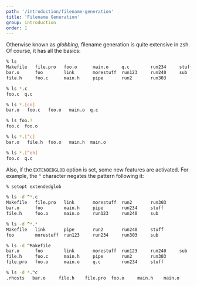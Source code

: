 ```yaml
---
path: '/introduction/filename-generation'
title: 'Filename Generation'
group: introduction
order: 1
---
```


Otherwise known as _globbing_, filename generation is quite extensive in zsh. Of course, it has all the basics:

```bash
% ls
Makefile   file.pro   foo.o      main.o     q.c        run234     stuff
bar.o      foo        link       morestuff  run123     run240     sub
file.h     foo.c      main.h     pipe       run2       run303

% ls *.c
foo.c  q.c

% ls *.[co]
bar.o   foo.c   foo.o   main.o  q.c

% ls foo.?
foo.c  foo.o

% ls *.[^c]
bar.o   file.h  foo.o   main.h  main.o

% ls *.[^oh]
foo.c  q.c
```

Also, if the `EXTENDEDGLOB` option is set, some new features are activated. For example, the `^` character negates the pattern following it:

```bash
% setopt extendedglob

% ls -d ^*.c
Makefile   file.pro   link       morestuff  run2       run303
bar.o      foo        main.h     pipe       run234     stuff
file.h     foo.o      main.o     run123     run240     sub

% ls -d ^*.*
Makefile   link       pipe       run2       run240     stuff
foo        morestuff  run123     run234     run303     sub

% ls -d ^Makefile
bar.o      foo        link       morestuff  run123     run240     sub
file.h     foo.c      main.h     pipe       run2       run303
file.pro   foo.o      main.o     q.c        run234     stuff

% ls -d *.^c
.rhosts   bar.o     file.h    file.pro  foo.o     main.h    main.o
```

